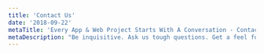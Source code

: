 ```yaml
---
title: 'Contact Us'
date: '2018-09-22'
metaTitle: 'Every App & Web Project Starts With A Conversation - Contact Us'
metaDescription: "Be inquisitive. Ask us tough questions. Get a feel for the personality and calibre of our people. It's easy, just start with \"Hello\"."
---
```

